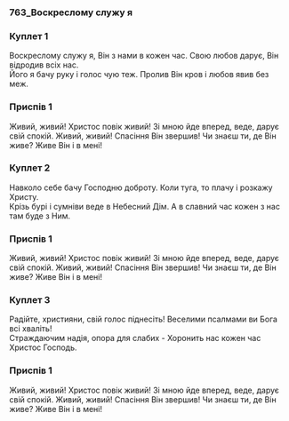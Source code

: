 ### 763_Воскреслому служу я
### Куплет 1
Воскреслому служу я, Він з нами в кожен час. Свою любов дарує, Він відродив всіх нас. <br/>Його я бачу руку і голос чую теж. Пролив Він кров і любов явив без меж.
### Приспів 1
Живий, живий! Христос повік живий! Зі мною йде вперед, веде, дарує свій спокій. Живий, живий! Спасіння Він звершив! Чи знаєш ти, де Він живе? Живе Він і в мені!
### Куплет 2
Навколо себе бачу Господню доброту. Коли туга, то плачу і розкажу Христу. <br/>Крізь бурі і сумніви веде в Небесний Дім. А в славний час кожен з нас там буде з Ним.
### Приспів 1
Живий, живий! Христос повік живий! Зі мною йде вперед, веде, дарує свій спокій. Живий, живий! Спасіння Він звершив! Чи знаєш ти, де Він живе? Живе Він і в мені!
### Куплет 3
Радійте, християни, свій голос піднесіть! Веселими псалмами ви Бога всі хваліть! <br/>Страждаючим надія, опора для слабих - Хоронить нас кожен час Христос Господь.
### Приспів 1
Живий, живий! Христос повік живий! Зі мною йде вперед, веде, дарує свій спокій. Живий, живий! Спасіння Він звершив! Чи знаєш ти, де Він живе? Живе Він і в мені!
